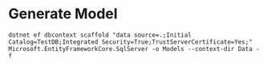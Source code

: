 # Generate Model
    dotnet ef dbcontext scaffold "data source=.;Initial Catalog=TestDB;Integrated Security=True;TrustServerCertificate=Yes;" Microsoft.EntityFrameworkCore.SqlServer -o Models --context-dir Data -f